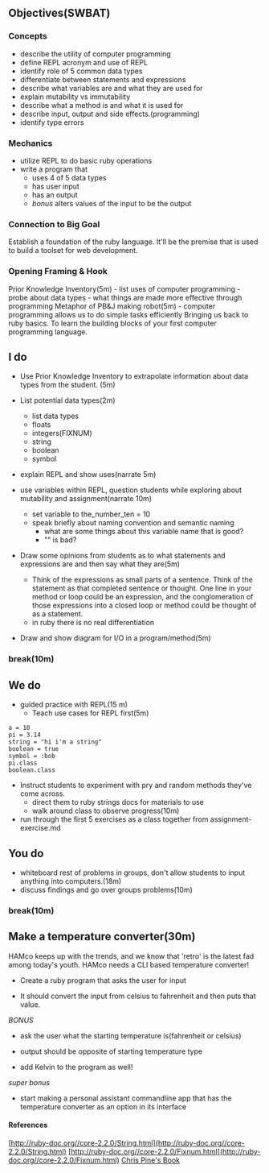 ## Objectives(SWBAT)

### Concepts
- describe the utility of computer programming
- define REPL acronym and use of REPL
- identify role of 5 common data types
- differentiate between statements and expressions
- describe what variables are and what they are used for
- explain mutability vs immutability
- describe what a method is and what it is used for
- describe input, output and side effects.(programming)
- identify type errors

### Mechanics
- utilize REPL to do basic ruby operations
- write a program that
	- uses 4 of 5 data types
	- has user input
	- has an output
	- *bonus* alters values of the input to be the output

### Connection to Big Goal
Establish a foundation of the ruby language. It'll be the premise that is used to build a toolset for web development.

### Opening Framing & Hook

Prior Knowledge Inventory(5m)
	-	list uses of computer programming
		- probe about data types
	- what things are made more effective through programming
Metaphor of PB&J making robot(5m)
	- computer programming allows us to do simple tasks efficiently
Bringing us back to ruby basics. To learn the building blocks of your first computer programming language.

## I do
- Use Prior Knowledge Inventory to extrapolate information about data types from the student. (5m)
- List potential data types(2m)
	- list data types
	- floats
	- integers(FIXNUM)
	- string
	- boolean
	- symbol

- explain REPL and show uses(narrate 5m)
- use variables within REPL, question students while exploring about mutability and assignment(narrate 10m)
	- set variable to the_number_ten = 10
	- speak briefly about naming convention and semantic naming
		- what are some things about this variable name that is good?
		- "" is bad?
- Draw some opinions from students as to what statements and expressions are and then say what they are(5m)
	- Think of the expressions as small parts of a sentence. Think of the statement as that completed sentence or thought. One line in your method or loop could be an expression, and the conglomeration of those expressions into a closed loop or method could be thought of as a statement.
	- in ruby there is no real differentiation
- Draw and show diagram for I/O in a program/method(5m)

### break(10m)


## We do
- guided practice with REPL(15 m)
	- Teach use cases for REPL first(5m)

```
a = 10
pi = 3.14
string = "hi i'm a string"
boolean = true
symbol = :bob
pi.class
boolean.class 
```

- Instruct students to experiment with pry and random methods they've come across.
	- direct them to ruby strings docs for materials to use
	- walk around class to observe progress(10m)
- run through the first 5 exercises as a class together from assignment-exercise.md


## You do
- whiteboard rest of problems in groups, don't allow students to input anything into computers.(18m)
- discuss findings and go over groups problems(10m)

### break(10m)

## Make a temperature converter(30m)

HAMco keeps up with the trends, and we know that 'retro' is the latest fad among today's youth. HAMco needs a CLI based temperature converter!

- Create a ruby program that asks the user for input

- It should convert the input from celsius to fahrenheit and then puts that value.

*BONUS*

- ask the user what the starting temperature is(fahrenheit or celsius)

- output should be opposite of starting temperature type

- add Kelvin to the program as well!

*super bonus*

- start making a personal assistant commandline app that has the temperature converter as an option in its interface

#### References
[http://ruby-doc.org//core-2.2.0/String.html](http://ruby-doc.org//core-2.2.0/String.html)
[http://ruby-doc.org//core-2.2.0/Fixnum.html](http://ruby-doc.org//core-2.2.0/Fixnum.html)
[Chris Pine's Book](https://pine.fm/LearnToProgram/)

















